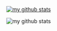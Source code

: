 [![my github stats](https://github-readme-stats.vercel.app/api?username=fariellany)](https://github.com/anuraghazra/github-readme-stats)

![my github stats](https://github-readme-stats.vercel.app/api?username=fariellany&show_icons=true&theme=radical) 
